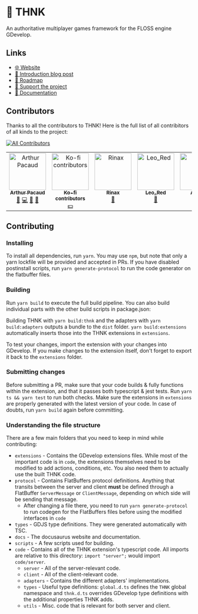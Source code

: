 # 🤔 THNK

An authoritative multiplayer games framework for the FLOSS engine GDevelop.

## Links

- [🌐 Website](https://thnk.arthuro555.com/)
- [📰 Introduction blog post](https://bit.ly/thnk-introduction)
- [📅 Roadmap](https://bit.ly/thnk-roadmap)
- [💖 Support the project](https://ko-fi.com/arthuro555)
- [📄 Documentation](https://thnk.arthuro555.com/docs/getting-started/)

## Contributors

Thanks to all the contributors to THNK! Here is the full list of all contribitors of all kinds to the project: 
<!-- ALL-CONTRIBUTORS-BADGE:START - Do not remove or modify this section -->
[![All Contributors](https://img.shields.io/badge/all_contributors-5-orange.svg?style=flat-square)](#contributors-)
<!-- ALL-CONTRIBUTORS-BADGE:END -->

<!-- ALL-CONTRIBUTORS-LIST:START - Do not remove or modify this section -->
<!-- prettier-ignore-start -->
<!-- markdownlint-disable -->
<table>
  <tbody>
    <tr>
      <td align="center" valign="top" width="14.28%"><a href="https://github.com/arthuro555"><img src="https://avatars.githubusercontent.com/u/19349038?v=4?s=100" width="100px;" alt="Arthur Pacaud"/><br /><sub><b>Arthur Pacaud</b></sub></a><br /><a href="#maintenance-arthuro555" title="Maintenance">🚧</a> <a href="https://github.com/arthuro555/THNK/commits?author=arthuro555" title="Code">💻</a> <a href="https://github.com/arthuro555/THNK/commits?author=arthuro555" title="Documentation">📖</a> <a href="#blog-arthuro555" title="Blogposts">📝</a></td>
      <td align="center" valign="top" width="14.28%"><a href="https://ko-fi.com/arthuro555"><img src="https://storage.ko-fi.com/cdn/brandasset/kofi_s_logo_nolabel.png?s=100" width="100px;" alt="Ko-fi contributors"/><br /><sub><b>Ko-fi contributors</b></sub></a><br /><a href="#financial" title="Financial">💵</a></td>
      <td align="center" valign="top" width="14.28%"><a href="https://github.com/MyNameIsRinax"><img src="https://avatars.githubusercontent.com/u/40387061?v=4?s=100" width="100px;" alt="Rinax"/><br /><sub><b>Rinax</b></sub></a><br /><a href="https://github.com/arthuro555/THNK/issues?q=author%3AMyNameIsRinax" title="Bug reports">🐛</a></td>
      <td align="center" valign="top" width="14.28%"><a href="https://github.com/Midhil457"><img src="https://avatars.githubusercontent.com/u/73597906?v=4?s=100" width="100px;" alt="Leo_Red"/><br /><sub><b>Leo_Red</b></sub></a><br /><a href="#design-Midhil457" title="Design">🎨</a></td>
      <td align="center" valign="top" width="14.28%"><a href="https://github.com/Add00"><img src="https://avatars.githubusercontent.com/u/60050879?v=4?s=100" width="100px;" alt="Add00"/><br /><sub><b>Add00</b></sub></a><br /><a href="https://github.com/arthuro555/THNK/commits?author=Add00" title="Code">💻</a></td>
    </tr>
  </tbody>
</table>

<!-- markdownlint-restore -->
<!-- prettier-ignore-end -->

<!-- ALL-CONTRIBUTORS-LIST:END -->

## Contributing

### Installing

To install all dependencies, run `yarn`. You may use `npm`, but note that only a yarn lockfile will be provided and accepted in PRs.
If you have disabled postinstall scripts, run `yarn generate-protocol` to run the code generator on the flatbuffer files.

### Building

Run `yarn build` to execute the full build pipeline. You can also build individual parts with the other build scripts in package.json:

Building THNK with `yarn build:thnk` and the adapters with `yarn build:adapters` outputs a bundle to the `dist` folder. `yarn build:extensions` automatically inserts those into the THNK extensions in `extensions`.

To test your changes, import the extension with your changes into GDevelop. If you make changes to the extension itself, don't forget to export it back to the `extensions` folder.

### Submitting changes

Before submitting a PR, make sure that your code builds & fully functions within the extension, and that it passes both typescript & jest tests.
Run `yarn ts && yarn test` to run both checks.
Make sure the extensions in `extensions` are properly generated with the latest version of your code. In case of doubts, run `yarn build` again before committing.

### Understanding the file structure 

There are a few main folders that you need to keep in mind while contributing:

- `extensions` - Contains the GDevelop extensions files. While most of the important code is in `code`, the extensions themselves need to be modified to add actions, conditions, etc. You also need them to actually use the built THNK code.
- `protocol` - Contains FlatBuffers protocol definitions. Anything that transits between the server and client **must** be defined through a FlatBuffer `ServerMessage` or `ClientMessage`, depending on which side will be sending that message.
  - After changing a file there, you need to run `yarn generate-protocol` to run codegen for the FlatBuffers files before using the modified interfaces in `code`
- `types` - GDJS type definitions. They were generated automatically with TSC.
- `docs` - The docusaurus website and documentation.
- `scripts` - A few scripts used for building.
- `code` - Contains all of the THNK extension's typescript code. All imports are relative to this directory: `import "server";` would import `code/server`.
  - `server` - All of the server-relevant code.
  - `client` - All of the client-relevant code.
  - `adapters` - Contains the different adapters' implementations. 
  - `types` - Useful type definitions: `global.d.ts` defines the `THNK` global namespace and `thnk.d.ts` overrides GDevelop type definitions with the additional properties THNK adds.
  - `utils` - Misc. code that is relevant for both server and client.
